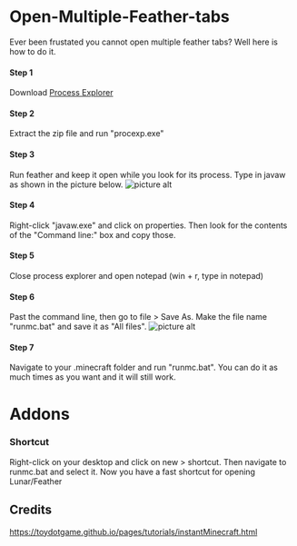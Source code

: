 # Open-Multiple-Feather-tabs
Ever been frustated you cannot open multiple feather tabs? Well here is how to do it.
#### Step 1 ####
Download [Process Explorer](https://learn.microsoft.com/en-us/sysinternals/downloads/process-explorer "Process Explorer")
#### Step 2 ####
Extract the zip file and run "procexp.exe"
#### Step 3 ####
Run feather and keep it open while you look for its process. Type in javaw as shown in the picture below.
![picture alt](https://github.com/RacialGamer/Open-Multiple-Feather-Lunar-tabs/blob/main/png/Find%20file.png?raw=true "Type in javaw")
#### Step 4 ####
Right-click "javaw.exe" and click on properties. Then look for the contents of the "Command line:" box and copy those.
#### Step 5 ####
Close process explorer and open notepad (win + r, type in notepad)
#### Step 6 ####
Past the command line, then go to file > Save As. Make the file name "runmc.bat" and save it as "All files".
![picture alt](https://github.com/RacialGamer/Open-Multiple-Feather-Lunar-tabs/blob/main/png/Find%20file.png?raw=true "Save As")
#### Step 7 ####
Navigate to your .minecraft folder and run "runmc.bat". You can do it as much times as you want and it will still work.
# Addons
### Shortcut ###
Right-click on your desktop and click on new > shortcut. Then navigate to runmc.bat and select it. Now you have a fast shortcut for opening Lunar/Feather
## Credits
https://toydotgame.github.io/pages/tutorials/instantMinecraft.html
